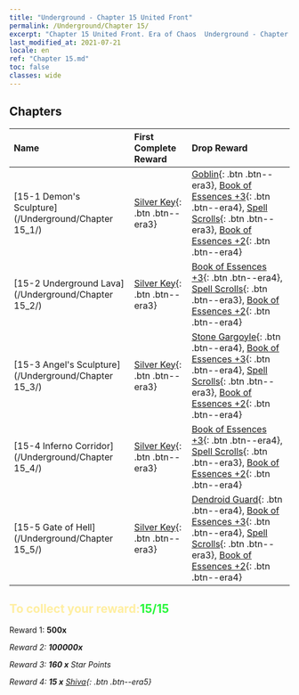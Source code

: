 ```yaml
---
title: "Underground - Chapter 15 United Front"
permalink: /Underground/Chapter 15/
excerpt: "Chapter 15 United Front. Era of Chaos  Underground - Chapter 15. United Front"
last_modified_at: 2021-07-21
locale: en
ref: "Chapter 15.md"
toc: false
classes: wide
---
```


## Chapters

  | Name |  First Complete Reward | Drop Reward |
  |:------------|:------------|:------------| 
  | [15-1 Demon's Sculpture](/Underground/Chapter 15_1/) | [Silver Key](/Items/con_693/){: .btn .btn--era3} | [Goblin](/Items/unt_217/){: .btn .btn--era3}, [Book of Essences +3](/Items/mat_60/){: .btn .btn--era4}, [Spell Scrolls](/Items/con_694/){: .btn .btn--era3}, [Book of Essences +2](/Items/mat_53/){: .btn .btn--era4} |
  | [15-2 Underground Lava](/Underground/Chapter 15_2/) | [Silver Key](/Items/con_693/){: .btn .btn--era3} | [Book of Essences +3](/Items/mat_60/){: .btn .btn--era4}, [Spell Scrolls](/Items/con_694/){: .btn .btn--era3}, [Book of Essences +2](/Items/mat_53/){: .btn .btn--era4} |
  | [15-3 Angel's Sculpture](/Underground/Chapter 15_3/) | [Silver Key](/Items/con_693/){: .btn .btn--era3} | [Stone Gargoyle](/Items/unt_236/){: .btn .btn--era4}, [Book of Essences +3](/Items/mat_60/){: .btn .btn--era4}, [Spell Scrolls](/Items/con_694/){: .btn .btn--era3}, [Book of Essences +2](/Items/mat_53/){: .btn .btn--era4} |
  | [15-4 Inferno Corridor](/Underground/Chapter 15_4/) | [Silver Key](/Items/con_693/){: .btn .btn--era3} | [Book of Essences +3](/Items/mat_60/){: .btn .btn--era4}, [Spell Scrolls](/Items/con_694/){: .btn .btn--era3}, [Book of Essences +2](/Items/mat_53/){: .btn .btn--era4} |
  | [15-5 Gate of Hell](/Underground/Chapter 15_5/) | [Silver Key](/Items/con_693/){: .btn .btn--era3} | [Dendroid Guard](/Items/unt_203/){: .btn .btn--era4}, [Book of Essences +3](/Items/mat_60/){: .btn .btn--era4}, [Spell Scrolls](/Items/con_694/){: .btn .btn--era3}, [Book of Essences +2](/Items/mat_53/){: .btn .btn--era4} |


## <span style="color: #ffeea0">To collect your reward:</span><span style="color: #27f73a">15/15</span>

 Reward 1:  **500x** <i class="fas fa-gem"/>

 Reward 2:  **100000x** <i class="fas fa-coins"/>

 Reward 3: **160 x** Star Points

 Reward 4: **15 x** [Shiva](/Items/her_376/){: .btn .btn--era5}

